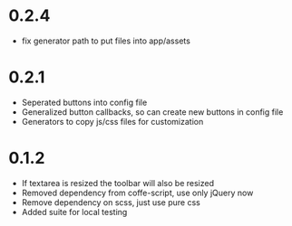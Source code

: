 0.2.4
=====
* fix generator path to put files into app/assets

0.2.1
=====
* Seperated buttons into config file
* Generalized button callbacks, so can create new buttons in config file
* Generators to copy js/css files for customization

0.1.2
=====
* If textarea is resized the toolbar will also be resized
* Removed dependency from coffe-script, use only jQuery now
* Remove dependency on scss, just use pure css
* Added suite for local testing